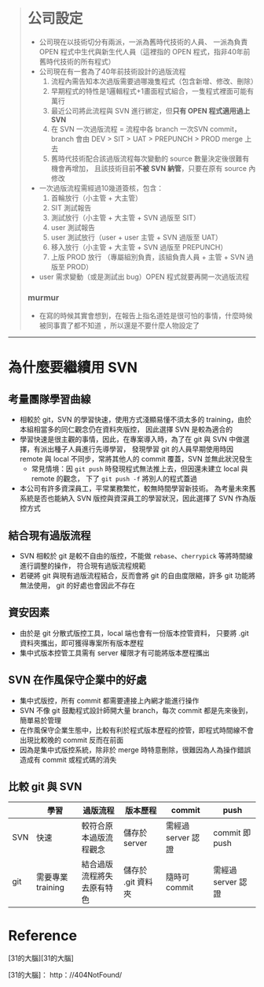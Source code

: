 > # 公司設定 #
> * 公司現在以技術切分有兩派，一派為舊時代技術的人員、
	一派為負責 OPEN 程式中生代與新生代人員（這裡指的 OPEN 程式，指非40年前舊時代技術的所有程式）
> * 公司現在有一套為了40年前技術設計的過版流程
>	1. 流程內需告知本次過版需要過哪幾隻程式（包含新增、修改、刪除）
>	1. 早期程式的特性是1邏輯程式+1畫面程式組合，一隻程式裡面可能有萬行
>	1. 最近公司將此流程與 SVN 進行綁定，但**只有 OPEN 程式適用過上 SVN**
>	1. 在 SVN 一次過版流程 = 流程中各 branch 一次SVN commit，
		branch 會由 DEV > SIT > UAT > PREPUNCH > PROD merge 上去
>	1. 舊時代技術配合該過版流程每次變動的 source 數量決定後很難有機會再增加，
		且該技術目前**不被 SVN 納管**，只要在原有 source 內修改
> * 一次過版流程需經過10幾道簽核，包含：
>	1. 首輪放行（小主管 + 大主管）
>	1. SIT 測試報告
>	1. 測試放行（小主管 + 大主管 + SVN 過版至 SIT）
>	1. user 測試報告
>	1. user 測試放行（user + user 主管 + SVN 過版至 UAT）
>	1. 移入放行（小主管 + 大主管 + SVN 過版至 PREPUNCH）
>	1. 上版 PROD 放行 （專屬組別負責，該組負責人員 + 主管 + SVN 過版至 PROD）
> * user 需求變動（或是測試出 bug）OPEN 程式就要再開一次過版流程
> ### murmur ###
> * 在寫的時候其實會想到，在報告上指名道姓是很可怕的事情，什麼時候被同事賣了都不知道
	，所以還是不要什麼人物設定了

______________________________________________________________________


# 為什麼要繼續用 SVN #

考量團隊學習曲線
---------------

* 相較於 git，SVN 的學習快速，使用方式淺顯易懂不須太多的 training，由於本組相當多的同仁觀念仍在資料夾版控，
	因此選擇 SVN 是較為適合的
* 學習快速是很主觀的事情，因此，在專案導入時，為了在 git 與 SVN 中做選擇，有派出種子人員進行先導學習，
	發現學習 git 的人員早期使用時因 remote 與 local 不同步，常將其他人的 commit 覆蓋，SVN 並無此狀況發生
	* 常見情境：因 `git push` 時發現程式無法推上去，但因還未建立 local 與 remote 的觀念，
		下了 `git push -f` 將別人的程式蓋過
* 本公司有許多資深員工，平常業務繁忙，較無時間學習新技術。
	為考量未來舊系統是否也能納入 SVN 版控與資深員工的學習狀況，因此選擇了 SVN 作為版控方式

結合現有過版流程
---------------

* SVN 相較於 git 是較不自由的版控，不能做 `rebase`、`cherrypick` 等將時間線進行調整的操作，
	符合現有過版流程規範
* 若硬將 git 與現有過版流程結合，反而會將 git 的自由度限縮，許多 git 功能將無法使用，
	git 的好處也會因此不存在

資安因素
-------

* 由於是 git 分散式版控工具，local 端也會有一份版本控管資料，
	只要將 .git 資料夾攜出，即可獲得專案所有版本歷程
* 集中式版本控管工具需有 server 權限才有可能將版本歷程攜出

SVN 在作風保守企業中的好處
------------------------

* 集中式版控，所有 commit 都需要連接上內網才能進行操作
* SVN 不像 git 鼓勵程式設計師開大量 branch，每次 commit 都是先來後到，簡單易於管理
* 在作風保守企業生態中，比較有利於程式版本歷程的控管，即程式時間線不會出現比較晚的 commit 反而在前面
* 因為是集中式版控系統，除非於 merge 時特意刪除，很難因為人為操作錯誤造成有 commit 或程式碼的消失

比較 git 與 SVN
---------------

||學習|過版流程|版本歷程|commit|push|
|---|---|---|---|---|---|
|SVN|快速|較符合原本過版流程觀念|儲存於 server|需經過 server 認證|commit 即 push|
|git|需要專業 training|結合過版流程將失去原有特色|儲存於 .git 資料夾|隨時可 commit|需經過 server 認證|


# Reference #

[31的大腦][31的大腦]


[31的大腦]： http：//404NotFound/

